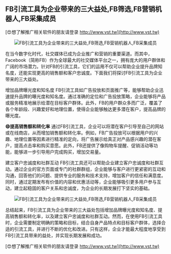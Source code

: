 ## **FB引流工具为企业带来的三大益处,FB筛选,FB营销机器人,FB采集成员**

[😍想了解推广相关软件的朋友请登录 http://www.vst.tw](http://www.vst.tw)

 <center><img src="https://vst.tw/MP4/tuiguang/png/1.png" alt="FB引流工具为企业带来的三大益处,FB筛选,FB营销机器人,FB采集成员"></center>

在当今数字化时代，社交媒体已成为企业推广和营销的重要渠道。而其中，Facebook（简称FB）作为全球最大的社交媒体平台之一，拥有庞大的用户群体和广阔的市场潜力。针对FB的引流工具，它们的运用不仅可以帮助企业提升品牌知名度，还能实现更高的销售额和客户忠诚度。下面我们将探讨FB引流工具为企业带来的三大益处。

增加品牌曝光度和知名度
FB引流工具如广告投放和页面推广等，能够帮助企业迅速提升品牌的曝光度和知名度。通过准确的定位和广告投放策略，企业能够将产品或服务精准地展示给潜在目标客户群体。此外，FB的用户群众多而广泛，覆盖了各个年龄段、兴趣爱好和地理位置，使得企业能够触达更多潜在客户，提高品牌的曝光度。

**😄提高销售额和转化率**
通过FB引流工具，企业可以将潜在客户引导至自己的网站或在线商店，从而增加销售额和转化率。例如，FB广告投放可以根据用户的兴趣、地理位置等因素进行精准的定向，将广告展示给真正对产品感兴趣的潜在客户，提高点击率和购买意愿。此外，FB还提供了像购物车提醒、促销活动等功能，能够进一步引导用户完成购买，增加交易量。

建立客户忠诚度和社群互动
FB引流工具还可以帮助企业建立客户忠诚度和社群互动。通过企业的官方页面或专门的社群群组，企业能够与客户进行更紧密的互动和沟通，回答他们的问题、提供专业的服务和技术支持，增加客户的信任和满意度。同时，通过定期发布有价值的内容和优惠活动等，企业能够吸引更多用户参与互动，建立起稳固的客户关系和忠诚度，为企业的长期发展打下坚实的基础。

 <center><img src="https://vst.tw/MP4/tuiguang/png/4.png" alt="FB引流工具为企业带来的三大益处,FB筛选,FB营销机器人,FB采集成员"></center>

总结起来，FB引流工具为企业带来的三大益处包括增加品牌曝光度和知名度、提高销售额和转化率，以及建立客户忠诚度和社群互动。然而，在使用FB引流工具时，企业需要制定明确的策略和目标，结合自身产品特点和目标客户群体，选择合适的引流工具，并进行不断的优化和改进。只有这样，企业才能最大程度地享受到FB引流工具带来的益处，并实现长期发展和成功。

[😍想了解推广相关软件的朋友请登录 http://www.vst.tw](http://www.vst.tw)



